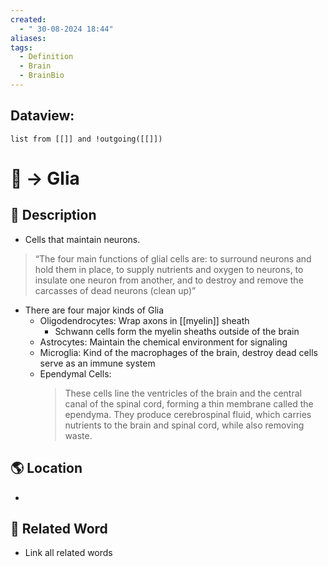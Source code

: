 ```yaml
---
created:
  - " 30-08-2024 18:44"
aliases: 
tags:
  - Definition
  - Brain
  - BrainBio
---
```

## Dataview:
```dataview
list from [[]] and !outgoing([[]])
```


# 📗 -> Glia



## 📄 Description 
- Cells that maintain neurons. 
> “The four main functions of glial cells are: to surround neurons and hold them in place, to supply nutrients and oxygen to neurons, to insulate one neuron from another, and to destroy and remove the carcasses of dead neurons (clean up)”

- There are four major kinds of Glia
	- Oligodendrocytes: Wrap axons in [[myelin]] sheath
		- Schwann cells form the myelin sheaths outside of the brain
	- Astrocytes: Maintain the chemical environment for signaling
	- Microglia: Kind of the macrophages of the brain, destroy dead cells serve as an immune system
	- Ependymal Cells:
		> These cells line the ventricles of the brain and the central canal of the spinal cord, forming a thin membrane called the ependyma. They produce cerebrospinal fluid, which carries nutrients to the brain and spinal cord, while also removing waste.

## 🌎 Location
- 


## 🔗 Related Word
- Link all related words